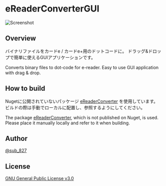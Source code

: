 # eReaderConverterGUI

![Screenshot](https://user-images.githubusercontent.com/45278736/236398565-b5e39e8a-fa63-4a51-baa5-62bd1ed90bea.png)

## Overview
バイナリファイルをカードe / カードe+用のドットコードに。
ドラッグ&ドロップで簡単に使えるGUIアプリケーションです。

Converts binary files to dot-code for e-reader.
Easy to use GUI application with drag & drop.

## How to build
Nugetに公開されていないパッケージ [eReaderConverter](https://github.com/yatsuna827/eReaderConverter/releases/tag/v1.0) を使用しています。
ビルドの際は手動でローカルに配置し、参照するようにしてください。

The package [eReaderConverter](https://github.com/yatsuna827/eReaderConverter/releases/tag/v1.0), which is not published on Nuget, is used.
Please place it manually locally and refer to it when building.

## Author
[@sub_827](https://twitter.com/sub_827)

## License
[GNU General Public License v3.0](./LICENSE)
